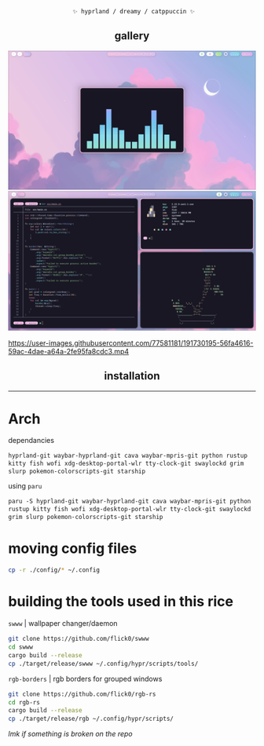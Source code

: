 <div align="justify">

<div align="center">

```ocaml
 ✨ hyprland / dreamy / catppuccin ✨
```


## gallery
![cava](./assets/cava.png)
![term](./assets/terminal.png)
</div>
</div>


https://user-images.githubusercontent.com/77581181/191730195-56fa4616-59ac-4dae-a64a-2fe95fa8cdc3.mp4

<div align="justify">

<div align="center">

## installation
 
<hr>
 
</div>
</div>

# Arch
dependancies
```
hyprland-git waybar-hyprland-git cava waybar-mpris-git python rustup kitty fish wofi xdg-desktop-portal-wlr tty-clock-git swaylockd grim slurp pokemon-colorscripts-git starship
```
using `paru`
```
paru -S hyprland-git waybar-hyprland-git cava waybar-mpris-git python rustup kitty fish wofi xdg-desktop-portal-wlr tty-clock-git swaylockd grim slurp pokemon-colorscripts-git starship
```

# moving config files

```bash
cp -r ./config/* ~/.config
```

# building the tools used in this rice

`swww` | wallpaper changer/daemon
```bash
git clone https://github.com/flick0/swww
cd swww
cargo build --release
cp ./target/release/swww ~/.config/hypr/scripts/tools/
```

`rgb-borders` | rgb borders for grouped windows
```bash
git clone https://github.com/flick0/rgb-rs
cd rgb-rs
cargo build --release
cp ./target/release/rgb ~/.config/hypr/scripts/
```


*lmk if something is broken on the repo*




